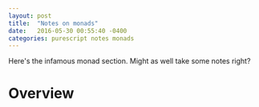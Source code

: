 ```yaml
---
layout: post
title:  "Notes on monads"
date:   2016-05-30 00:55:40 -0400
categories: purescript notes monads
---
```

Here's the infamous monad section.  Might as well take some notes right?

# Overview
